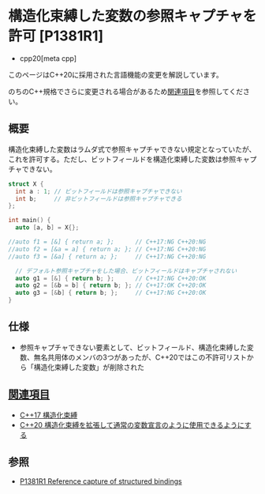 # 構造化束縛した変数の参照キャプチャを許可 [P1381R1]
* cpp20[meta cpp]

<!-- start lang caution -->

このページはC++20に採用された言語機能の変更を解説しています。

のちのC++規格でさらに変更される場合があるため[関連項目](#relative-page)を参照してください。

<!-- last lang caution -->

## 概要
構造化束縛した変数はラムダ式で参照キャプチャできない規定となっていたが、これを許可する。ただし、ビットフィールドを構造化束縛した変数は参照キャプチャできない。

```cpp
struct X {
  int a : 1; // ビットフィールドは参照キャプチャできない
  int b;     // 非ビットフィールドは参照キャプチャできる
};

int main() {
  auto [a, b] = X{};

//auto f1 = [&] { return a; };      // C++17:NG C++20:NG
//auto f2 = [&a = a] { return a; }; // C++17:NG C++20:NG
//auto f3 = [&a] { return a; };     // C++17:NG C++20:NG

  // デフォルト参照キャプチャをした場合、ビットフィールドはキャプチャされない
  auto g1 = [&] { return b; };      // C++17:NG C++20:OK
  auto g2 = [&b = b] { return b; }; // C++17:OK C++20:OK
  auto g3 = [&b] { return b; };     // C++17:NG C++20:OK
}
```


## 仕様
- 参照キャプチャできない要素として、ビットフィールド、構造化束縛した変数、無名共用体のメンバの3つがあったが、C++20ではこの不許可リストから「構造化束縛した変数」が削除された


## <a id="relative-page" href="#relative-page">関連項目</a>
- [C++17 構造化束縛](/lang/cpp17/structured_bindings.md)
- [C++20 構造化束縛を拡張して通常の変数宣言のように使用できるようにする](extending_structured_bindings_to_be_more_like_variable_declarations.md)


## 参照
- [P1381R1 Reference capture of structured bindings](http://www.open-std.org/jtc1/sc22/wg21/docs/papers/2019/p1381r1.html)
